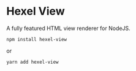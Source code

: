 # Hexel View

A fully featured HTML view renderer for NodeJS.

```
npm install hexel-view
```
or
```
yarn add hexel-view
```